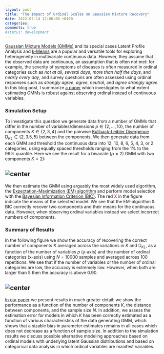 ```yaml
---
layout: post
title: "The Impact of Ordinal Scales on Gaussian Mixture Recovery"
date: 2022-07-14 12:00:00 +0100
categories: 
comments: true
#status: development
---
```


[Gaussian Mixture Models (GMMs)](https://en.wikipedia.org/wiki/Mixture_model#Multivariate_Gaussian_mixture_model) and its special cases Latent Profile Analysis and [k-Means](https://en.wikipedia.org/wiki/K-means_clustering) are a popular and versatile tools for exploring heterogeneity in multivariate continuous data. However, they assume that the observed data are continuous, an assumption that is often not met: for example, the severity of symptoms of diseases is often measured in ordinal categories such as *not at all*, *several days*, *more than half the days*, and *nearly every day*, and survey questions are often assessed using ordinal responses such as *strongly agree*, *agree*, *neutral*, and *agree strongly agree*. In this blog post, I summarize [a paper](https://link.springer.com/article/10.3758/s13428-022-01883-8) which investigates to what extent estimating GMMs is robust against observing ordinal instead of continuous variables.

### Simulation Setup

To investigate this question we generate data from a number of GMMs that differ in the number of variables/dimensions $p \in \{2, \dots, 10 \}$, the number of components $K \in \{2,3,4\}$ and the pairwise [Kullback-Leibler Divergence](https://en.wikipedia.org/wiki/Kullback%E2%80%93Leibler_divergence) $\text{D}_{KL} \in \{2, 3.5, 5\}$ between the components. We then generate data from each GMM and threshold the continuous data into 12, 10, 8, 6, 5, 4, 3, or 2 categories, using equally spaced thresholds ranging from the 1% to the 99% quantile. Here we see the result for a bivariate ($p=2$) GMM with two components $K=2$):

## ![center](http://jmbh.github.io/figs/OrdinalGMM/OGMM_setup.png) 

We then estimate the GMM using arguably the most widely used algorithm, the [Expectation-Maximization (EM) algorithm](https://en.wikipedia.org/wiki/Expectation%E2%80%93maximization_algorithm) and perform model selection with the [Bayesian Information Criterion (BIC)](https://en.wikipedia.org/wiki/Bayesian_information_criterion). The red  <font color="red">X</font> in the figure indicate the means of the selected model. We see that the EM-algorithm & BIC correctly recover two components and their means for the continuous data. However, when observing ordinal variables instead we select incorrect numbers of components.

### Summary of Results

In the following figure we show the accuracy of recovering the correct number of components $K$ averaged across the variations in $K$ and $\text{D}_{KL}$, as a function of the number of variables $p$ (y-axis) and the number of ordinal categories (x-axis) using $N=10000$ samples and averaged across $100$ repetitions. We see that if the number of variables or the number of ordinal categories are low, the accuracy is extremely low. However, when both are larger than $5$ then the accuracy is above $0.90$.

## ![center](http://jmbh.github.io/figs/OrdinalGMM/OGMM_results.png) 

[In our paper](https://link.springer.com/article/10.3758/s13428-022-01883-8) we present results in much greater detail: we show the performance as a function of the number of components $K$, the distance between components, and the sample size $N$. In addition, we assess the estimation error for models in which $K$ has been correctly estimated as a function of various characteristics of the data generating GMM, which shows that a sizable bias in parameter estimates remains in all cases which does not decrease as a function of sample size. In addition to the simulation results we discuss possible alternative modeling approaches based on ordinal models with underlying latent Gaussian distributions and based on categorical data analysis in which ordinal variables are manifest variables.




